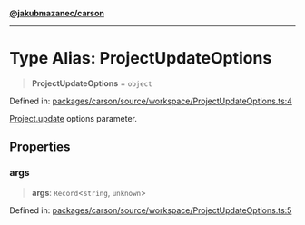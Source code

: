 [**@jakubmazanec/carson**](../README.md)

---

# Type Alias: ProjectUpdateOptions

> **ProjectUpdateOptions** = `object`

Defined in:
[packages/carson/source/workspace/ProjectUpdateOptions.ts:4](https://github.com/jakubmazanec/tools/blob/5907d31a071e860d7db8b8a00f698d18fe23e18a/packages/carson/source/workspace/ProjectUpdateOptions.ts#L4)

[Project.update](../classes/Project.md#update) options parameter.

## Properties

### args

> **args**: `Record`\<`string`, `unknown`\>

Defined in:
[packages/carson/source/workspace/ProjectUpdateOptions.ts:5](https://github.com/jakubmazanec/tools/blob/5907d31a071e860d7db8b8a00f698d18fe23e18a/packages/carson/source/workspace/ProjectUpdateOptions.ts#L5)
